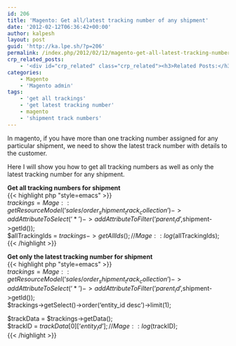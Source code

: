```yaml
---
id: 206
title: 'Magento: Get all/latest tracking number of any shipment'
date: '2012-02-12T06:36:42+00:00'
author: kalpesh
layout: post
guid: 'http://ka.lpe.sh/?p=206'
permalink: /index.php/2012/02/12/magento-get-all-latest-tracking-number-of-any-shipment/
crp_related_posts:
    - '<div id="crp_related" class="crp_related"><h3>Related Posts:</h3><ul><li><a href="http://ka.lpe.sh/2012/01/08/magento-save-shipment-information-tracking-number-carrier-code-programatically/"     class="crp_title">Magento: Save shipment information of order programatically</a></li><li><a href="http://ka.lpe.sh/2011/12/31/magento-joining-groupby-order-invoice-shipment-tables/"     class="crp_title">Magento: Joining/group by &#8211; order, invoice, shipment tables</a></li><li><a href="http://ka.lpe.sh/2013/04/28/magento-get-all-invoices-and-shipments-of-an-order/"     class="crp_title">Magento get all invoices and shipments of an order</a></li><li><a href="http://ka.lpe.sh/2012/02/12/magento-show-track-your-order-in-frontend-my-orders/"     class="crp_title">Magento: Show &#8220;track your order&#8221; in frontend &#8211; My Orders</a></li><li><a href="http://ka.lpe.sh/2011/12/31/magento-admin-forcing-invoice-and-ship-button-together/"     class="crp_title">Magento Admin &#8211; Forcing Invoice and Ship button together</a></li></ul></div>'
categories:
    - Magento
    - 'Magento admin'
tags:
    - 'get all trackings'
    - 'get latest tracking number'
    - magento
    - 'shipment track numbers'
---
```


In magento, if you have more than one tracking number assigned for any particular shipment, we need to show the latest track number with details to the customer.

Here I will show you how to get all tracking numbers as well as only the latest tracking number for any shipment.

**Get all tracking numbers for shipment**  
{{< highlight php "style=emacs" >}}  
$trackings=Mage::getResourceModel(‘sales/order_shipment_track_collection’)->addAttributeToSelect(‘*’)->addAttributeToFilter(‘parent_id’,$shipment->getId());  
$allTrackingIds = $trackings->getAllIds();  
//Mage::log($allTrackingIds);  
{{< /highlight >}}  
  
**Get only the latest tracking number for shipment**  
{{< highlight php "style=emacs" >}}  
$trackings=Mage::getResourceModel(‘sales/order_shipment_track_collection’)->addAttributeToSelect(‘*’)->addAttributeToFilter(‘parent_id’,$shipment->getId());  
$trackings->getSelect()->order(‘entity_id desc’)->limit(1);

$trackData = $trackings->getData();  
$trackID = $trackData[0][‘entity_id’];  
//Mage::log($trackID);  
{{< /highlight >}}
